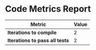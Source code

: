 # Code Metrics Report

| Metric                          | Value     |
|---------------------------------|-----------|
| **Iterations to  compile**      | 2         |
| **Iterations to pass all tests**| 2         |

